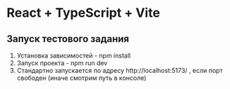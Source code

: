 # React + TypeScript + Vite

## Запуск тестового задания
1. Установка зависимостей - npm install
2. Запуск проекта - npm run dev
3. Стандартно запускается по адресу http://localhost:5173/ , если порт свободен (иначе смотрим путь в консоле)

